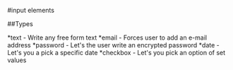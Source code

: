 #input elements

##Types

*text - Write any free form text
*email - Forces user to add an e-mail address
*password - Let's the user write an encrypted password
*date - Let's you a pick a specific date
*checkbox - Let's you pick an option of set values

